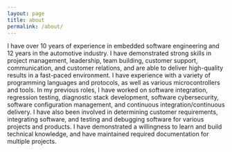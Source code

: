 ```yaml
---
layout: page
title: about
permalink: /about/
---
```


I have over 10 years of experience in embedded software engineering and 12 years in the automotive industry. I have demonstrated strong skills in project management, leadership, team building, customer support, communication, and customer relations, and are able to deliver high-quality results in a fast-paced environment. I have experience with a variety of programming languages and protocols, as well as various microcontrollers and tools. In my previous roles, I have worked on software integration, regression testing, diagnostic stack development, software cybersecurity, software configuration management, and continuous integration/continuous delivery. I have also been involved in determining customer requirements, integrating software, and testing and debugging software for various projects and products. I have demonstrated a willingness to learn and build technical knowledge, and have maintained required documentation for multiple projects.
